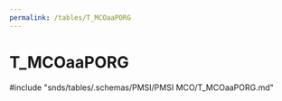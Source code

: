 ```yaml
---
permalink: /tables/T_MCOaaPORG
---
```

# T\_MCOaaPORG
<!-- SPDX-License-Identifier: MPL-2.0 -->

<!-- ATTENTION : Ne pas supprimer ou modifier la ligne ci-dessous -->
#include "snds/tables/.schemas/PMSI/PMSI MCO/T_MCOaaPORG.md"
<!-- ATTENTION : Ne pas supprimer ou modifier la ligne ci-dessus -->

